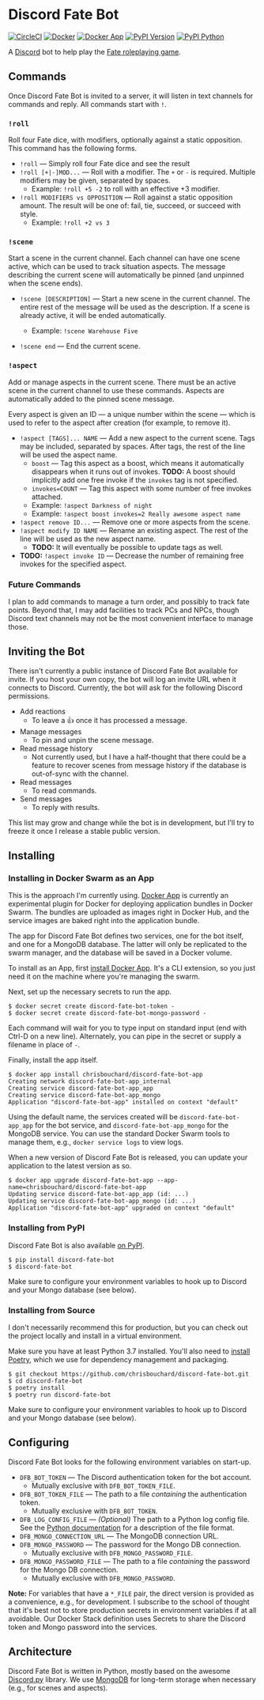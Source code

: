 # Discord Fate Bot

[![CircleCI][circleci-dfb-svg]][circleci-dfb]
[![Docker][shieldsio-docker-dfb]][docker-dfb]
[![Docker App][shieldsio-docker-dfb-app]][docker-dfb-app]
[![PyPI Version][shieldsio-pypi-dfb]][pypi-dfb]
[![PyPI Python][shieldsio-python-dfb]][pypi-dfb]

A [Discord][discordapp] bot to help play the [Fate roleplaying game][fate-rpg].

[discordapp]: https://discordapp.com/
[fate-rpg]: https://www.evilhat.com/home/fate-core/

[circleci-dfb]: https://circleci.com/gh/chrisbouchard/discord-fate-bot
[circleci-dfb-svg]: https://circleci.com/gh/chrisbouchard/discord-fate-bot.svg?style=svg
[docker-dfb]: https://hub.docker.com/repository/docker/chrisbouchard/discord-fate-bot
[docker-dfb-app]: https://hub.docker.com/repository/docker/chrisbouchard/discord-fate-bot-app
[pypi-dfb]: https://pypi.org/project/discord-fate-bot/
[shieldsio-docker-dfb]: https://img.shields.io/docker/v/chrisbouchard/discord-fate-bot?sort=semver&label=docker
[shieldsio-docker-dfb-app]: https://img.shields.io/docker/v/chrisbouchard/discord-fate-bot-app?sort=semver&label=docker%20app
[shieldsio-pypi-dfb]: https://img.shields.io/pypi/v/discord-fate-bot
[shieldsio-python-dfb]: https://img.shields.io/pypi/pyversions/discord-fate-bot


## Commands

Once Discord Fate Bot is invited to a server, it will listen in text channels
for commands and reply. All commands start with `!`.

### `!roll`

Roll four Fate dice, with modifiers, optionally against a static opposition.
This command has the following forms.

* `!roll` &mdash; Simply roll four Fate dice and see the result
* `!roll [+|-]MOD...` &mdash; Roll with a modifier. The `+` or `-` is required.
  Multiple modifiers may be given, separated by spaces.
    * Example: `!roll +5 -2` to roll with an effective +3 modifier.
* `!roll MODIFIERS vs OPPOSITION` &mdash; Roll against a static opposition
  amount. The result will be one of: fail, tie, succeed, or succeed with style.
    * Example: `!roll +2 vs 3`

### `!scene`

Start a scene in the current channel. Each channel can have one scene active,
which can be used to track situation aspects. The message describing the
current scene will automatically be pinned (and unpinned when the scene ends).

* `!scene [DESCRIPTION]` &mdash; Start a new scene in the current channel. The
  entire rest of the message will be used as the description. If a scene is
  already active, it will be ended automatically.
    * Example: `!scene Warehouse Five`

* `!scene end` &mdash; End the current scene.

### `!aspect`

Add or manage aspects in the current scene. There must be an active scene in
the current channel to use these commands. Aspects are automatically added to
the pinned scene message.

Every aspect is given an ID &mdash; a unique number within the scene &mdash;
which is used to refer to the aspect after creation (for example, to remove
it).

* `!aspect [TAGS]... NAME` &mdash; Add a new aspect to the current scene.
  Tags may be included, separated by spaces. After tags, the rest of the line
  will be used the aspect name.
    * `boost` &mdash; Tag this aspect as a boost, which means it automatically
      disappears when it runs out of invokes. **TODO:** A boost should
      implicitly add one free invoke if the `invokes` tag is not specified.
    * `invokes=COUNT` &mdash; Tag this aspect with some number of free
      invokes attached.
    * Example: `!aspect Darkness of night`
    * Example: `!aspect boost invokes=2 Really awesome aspect name`
* `!aspect remove ID...` &mdash; Remove one or more aspects from the scene.
* `!aspect modify ID NAME` &mdash; Rename an existing aspect. The rest of the
  line will be used as the new aspect name.
    * **TODO:** It will eventually be possible to update tags as well.
* **TODO:** `!aspect invoke ID` &mdash; Decrease the number of remaining free
  invokes for the specified aspect.

### Future Commands

I plan to add commands to manage a turn order, and possibly to track fate
points. Beyond that, I may add facilities to track PCs and NPCs, though Discord
text channels may not be the most convenient interface to manage those.


## Inviting the Bot

There isn't currently a public instance of Discord Fate Bot available for
invite. If you host your own copy, the bot will log an invite URL when it
connects to Discord. Currently, the bot will ask for the following Discord
permissions.

* Add reactions
    * To leave a :+1: once it has processed a message.
* Manage messages
    * To pin and unpin the scene message.
* Read message history
    * Not currently used, but I have a half-thought that there could be a
      feature to recover scenes from message history if the database is
      out-of-sync with the channel.
* Read messages
    * To read commands.
* Send messages
    * To reply with results.

This list may grow and change while the bot is in development, but I'll try to
freeze it once I release a stable public version.


## Installing

### Installing in Docker Swarm as an App

This is the approach I'm currently using. [Docker App][docker-app] is currently
an experimental plugin for Docker for deploying application bundles in Docker
Swarm.  The bundles are uploaded as images right in Docker Hub, and the service
images are baked right into the application bundle.

The app for Discord Fate Bot defines two services, one for the bot itself, and
one for a MongoDB database. The latter will only be replicated to the swarm
manager, and the database will be saved in a Docker volume.

To install as an App, first [install Docker App][docker-app-install]. It's a
CLI extension, so you just need it on the machine where you're managing the
swarm.

Next, set up the necessary secrets to run the app.

```console
$ docker secret create discord-fate-bot-token -
$ docker secret create discord-fate-bot-mongo-password -
```

Each command will wait for you to type input on standard input (end with Ctrl-D
on a new line). Alternately, you can pipe in the secret or supply a filename in
place of `-`.

Finally, install the app itself.

```
$ docker app install chrisbouchard/discord-fate-bot-app
Creating network discord-fate-bot-app_internal
Creating service discord-fate-bot-app_app
Creating service discord-fate-bot-app_mongo
Application "discord-fate-bot-app" installed on context "default"
```

Using the default name, the services created will be `discord-fate-bot-app_app`
for the bot service, and `discord-fate-bot-app_mongo` for the MongoDB service.
You can use the standard Docker Swarm tools to manage them, e.g., `docker
service logs` to view logs.

When a new version of Discord Fate Bot is released, you can update your
application to the latest version as so.

```console
$ docker app upgrade discord-fate-bot-app --app-name=chrisbouchard/discord-fate-bot-app
Updating service discord-fate-bot-app_app (id: ...)
Updating service discord-fate-bot-app_mongo (id: ...)
Application "discord-fate-bot-app" upgraded on context "default"
```

[docker-app]: https://github.com/docker/app
[docker-app-install]: https://github.com/docker/app#installation

### Installing from PyPI

Discord Fate Bot is also available [on PyPI][pypi-dfb].

```console
$ pip install discord-fate-bot
$ discord-fate-bot
```

Make sure to configure your environment variables to hook up to Discord and
your Mongo database (see below).

### Installing from Source

I don't necessarily recommend this for production, but you can check out the
project locally and install in a virtual environment.

Make sure you have at least Python 3.7 installed. You'll also need to
[install Poetry][install-poetry], which we use for dependency management
and packaging.

```console
$ git checkout https://github.com/chrisbouchard/discord-fate-bot.git
$ cd discord-fate-bot
$ poetry install
$ poetry run discord-fate-bot
```

Make sure to configure your environment variables to hook up to Discord and
your Mongo database (see below).

[install-poetry]: https://python-poetry.org/docs/#installation


## Configuring

Discord Fate Bot looks for the following environment variables on start-up.

* `DFB_BOT_TOKEN` &mdash; The Discord authentication token for the bot account.
    * Mutually exclusive with `DFB_BOT_TOKEN_FILE`.
* `DFB_BOT_TOKEN_FILE` &mdash; The path to a file _containing_ the
  authentication token.
    * Mutually exclusive with `DFB_BOT_TOKEN`.
* `DFB_LOG_CONFIG_FILE` &mdash; _(Optional)_ The path to a Python log config
  file. See the [Python documentation][python-logging-config] for a description
  of the file format.
* `DFB_MONGO_CONNECTION_URL` &mdash; The MongoDB connection URL.
* `DFB_MONGO_PASSWORD` &mdash; The password for the Mongo DB connection.
    * Mutually exclusive with `DFB_MONGO_PASSWORD_FILE`.
* `DFB_MONGO_PASSWORD_FILE` &mdash; The path to a file _containing_ the
  password for the Mongo DB connection.
    * Mutually exclusive with `DFB_MONGO_PASSWORD`.

[python-logging-config]: https://docs.python.org/3/library/logging.config.html#configuration-file-format

**Note:** For variables that have a `*_FILE` pair, the direct version is
provided as a convenience, e.g., for development. I subscribe to the school of
thought that it's best not to store production secrets in environment variables
if at all avoidable. Our Docker Stack definition uses Secrets to share the
Discord token and Mongo password into the services.


## Architecture

Discord Fate Bot is written in Python, mostly based on the awesome
[Discord.py][discord-py] library. We use [MongoDB][mongo-db] for long-term
storage when necessary (e.g., for scenes and aspects).

[discord-py]: https://github.com/Rapptz/discord.py
[mongo-db]: https://www.mongodb.com/

